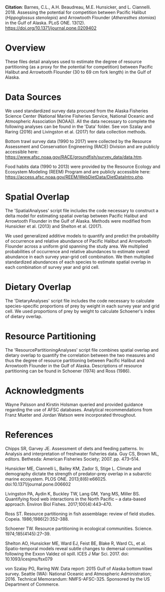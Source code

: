 <b> Citation</b>: Barnes, C.L., A.H. Beaudreau, M.E. Hunsicker, and L. Ciannelli. 2018. Assessing the potential for competition between Pacific Halibut (<i>Hippoglossus stenolepis</i>) and Arrowtooth Flounder (<i>Atheresthes stomias</i>) in the Gulf of Alaska. PLoS ONE. 13(12). https://doi.org/10.1371/journal.pone.0209402

# Overview
These files detail analyses used to estimate the degree of resource partitioning (as a proxy for the potential for competition) between Pacific Halibut and Arrowtooth Flounder (30 to 69 cm fork length) in the Gulf of Alaska. 

# Data Sources
We used standardized survey data procured from the Alaska Fisheries Science Center (National Marine Fisheries Service, National Oceanic and Atmospheric Association [NOAA]). All the data necessary to complete the following analyses can be found in the 'Data' folder. See von Szalay and Raring (2016) and Livingston et al. (2017) for data collection methods.

Bottom trawl survey data (1990 to 2017) were collected by the Resource Assessment and Conservation Engineering (RACE) Division and are publicly accessible here: https://www.afsc.noaa.gov/RACE/groundfish/survey_data/data.htm.

Food habits data (1990 to 2013) were provided by the Resource Ecology and Ecosystem Modeling (REEM) Program and are publicly accessible here: https://access.afsc.noaa.gov/REEM/WebDietData/DietDataIntro.php. 

# Spatial Overlap
The 'SpatialAnalyses' script file includes the code necessary to construct a delta model for estimating spatial overlap between Pacific Halibut and Arrowtooth Flounder in the Gulf of Alaska. Methods were modified from Hunsicker et al. (2013) and Shelton et al. (2017).

We used generalized additive models to quantify and predict the probability of occurrence and relative abundance of Pacific Halibut and Arrowtooth Flounder across a uniform grid spanning the study area. We multiplied probabilities of occurrence and relative abundances to estimate overall abundance in each survey year-grid cell combination. We then multiplied standardized abundances of each species to estimate spatial overlap in each combination of survey year and grid cell. 

# Dietary Overlap
The 'DietaryAnalyses' script file includes the code necessary to calculate species-specific proportions of prey by weight in each survey year and grid cell. We used proportions of prey by weight to calculate Schoener's index of dietary overlap.

# Resource Partitioning
The 'ResourcePartitioningAnalyses' script file combines spatial overlap and dietary overlap to quantify the correlation between the two measures and thus the degree of resource partitioning between Pacific Halibut and Arrowtooth Flounder in the Gulf of Alaska. Descriptions of resource partitioning can be found in Schoener (1974) and Ross (1986).

# Acknowledgments
Wayne Palsson and Kirstin Holsman queried and provided guidance regarding the use of AFSC databases. Analytical recommendations from Franz Mueter and Jordan Watson were incorporated throughout.

# References
Chipps SR, Garvey JE. Assessment of diets and feeding patterns. In: Analysis and interpretation of freshwater fisheries data. Guy CS, Brown ML, editors. Bethesda: American Fisheries Society; 2007. pp. 473–514. <br>

Hunsicker ME, Ciannelli L, Bailey KM, Zador S, Stige L. Climate and demography dictate the strength of predator-prey overlap in a subarctic marine ecosystem. PLOS ONE. 2013;8(6):e66025. doi:10.1371/journal.pone.006602 <br>

Livingston PA, Aydin K, Buckley TW, Lang GM, Yang MS, Miller BS. Quantifying food web interactions in the North Pacific – a data-based approach. Environ Biol Fishes. 2017;100(4):443–470. <br>

Ross ST. Resource partitioning in fish assemblage: review of field studies. Copeia. 1986;1986(2):352–388.<br>

Schoener TW. Resource partitioning in ecological communities. Science. 1974;185(4145):27–39.<br>

Shelton AO, Hunsicker ME, Ward EJ, Feist BE, Blake R, Ward CL, et al. Spatio-temporal models reveal subtle changes to demersal communities following the Exxon Valdez oil spill. ICES J Mar Sci. 2017. doi: 10.1093/icesjms/fsx079 <br>

von Szalay PG, Raring NW. Data report: 2015 Gulf of Alaska bottom trawl survey. Seattle (WA): National Oceanic and Atmospheric Administration; 2016. Technical Memorandum: NMFS-AFSC-325. Sponsored by the US Department of Commerce.
